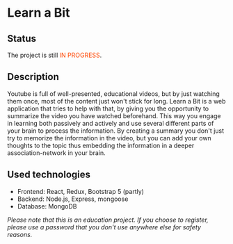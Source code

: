 # Learn a Bit

## Status
The project is still <span style="color: orangered">IN PROGRESS</span>.

## Description
Youtube is full of well-presented, educational videos, but by just watching them once, most of the content just won't stick for long. Learn a Bit is a web application that tries to help with that, by giving you the opportunity to summarize the video you have watched beforehand. This way you engage in learning both passively and actively and use several different parts of your brain to process the information. By creating a summary you don't just try to memorize the information in the video, but you can add your own thoughts to the topic thus embedding the information in a deeper association-network in your brain.

## Used technologies

- Frontend: React, Redux, Bootstrap 5 (partly)
- Backend: Node.js, Express, mongoose
- Database: MongoDB

*Please note that this is an education project. If you choose to register, please use a password that you don't use anywhere else for safety reasons.*